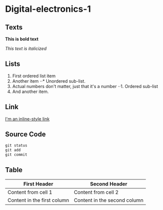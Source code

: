 # Digital-electronics-1

## Texts

**This is bold text**

*This text is italicized*

## Lists
1. First ordered list item
2. Another item
⋅⋅* Unordered sub-list. 
1. Actual numbers don't matter, just that it's a number
⋅⋅1. Ordered sub-list
4. And another item.

## Link
[I'm an inline-style link](https://www.google.com)

## Source Code

``` vhdl
git status
git add
git commit
```

## Table
First Header | Second Header
------------ | -------------
Content from cell 1 | Content from cell 2
Content in the first column | Content in the second column
